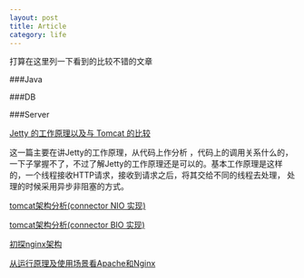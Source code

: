 ```yaml
---
layout: post
title: Article
category: life
---
```


打算在这里列一下看到的比较不错的文章

###Java

###DB

###Server

[Jetty 的工作原理以及与 Tomcat 的比较](https://www.ibm.com/developerworks/cn/java/j-lo-jetty/#major3)

这一篇主要在讲Jetty的工作原理，从代码上作分析
，代码上的调用关系什么的，一下子掌握不了，不过了解Jetty的工作原理还是可以的。基本工作原理是这样的，一个线程接收HTTP请求，接收到请求之后，将其交给不同的线程去处理，
处理的时候采用异步非阻塞的方式。

[tomcat架构分析(connector NIO 实现)](http://gearever.iteye.com/blog/1844203)

[tomcat架构分析(connector BIO 实现)](http://gearever.iteye.com/blog/1841586)

[初探nginx架构](http://tengine.taobao.org/book/chapter_02.html)

[从运行原理及使用场景看Apache和Nginx](http://yansu.org/2014/02/15/apache-and-nginx.html)
